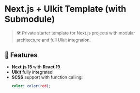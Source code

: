 # Next.js + UIkit Template (with Submodule)

> 🛠️ Private starter template for Next.js projects with modular architecture and full UIkit integration.

## 🚀 Features

- **Next.js 15** with **React 19**
- **UIkit** fully integrated
- **SCSS** support with function calling:
  ```scss
  color: color(red);
  ```
